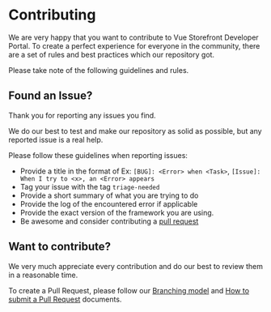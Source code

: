 # Contributing

We are very happy that you want to contribute to Vue Storefront Developer Portal.
To create a perfect experience for everyone in the community, there are a set of rules and best practices which our repository got.

Please take note of the following guidelines and rules.

## Found an Issue?

Thank you for reporting any issues you find.

We do our best to test and make our repository as solid as possible, but any reported issue is a real help.

Please follow these guidelines when reporting issues:

- Provide a title in the format of Ex: `[BUG]: <Error> when <Task>`, `[Issue]: When I try to <x>, an <Error> appears`
- Tag your issue with the tag `triage-needed`
- Provide a short summary of what you are trying to do
- Provide the log of the encountered error if applicable
- Provide the exact version of the framework you are using.
- Be awesome and consider contributing a [pull request](#want-to-contribute)

## Want to contribute?

We very much appreciate every contribution and do our best to review them in a reasonable time.

To create a Pull Request, please follow our [Branching model](https://docs.vuestorefront.io/v2/contributing/branching-model.html) and [How to submit a Pull Request](https://docs.vuestorefront.io/v2/contributing/how-to-submit-pull-request.html) documents.
